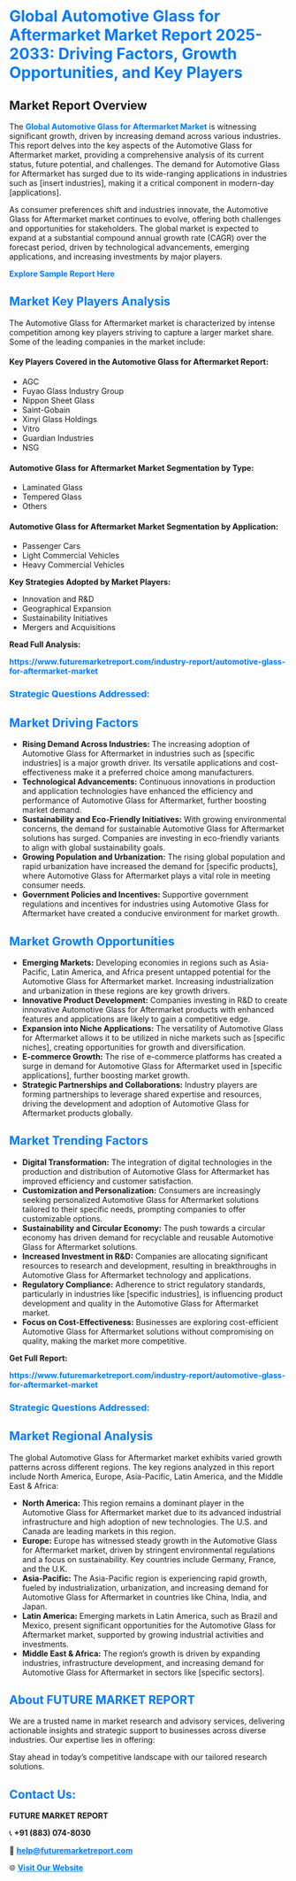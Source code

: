 <h1 style="color: #007BFF;">Global Automotive Glass for Aftermarket Market Report 2025-2033: Driving Factors, Growth Opportunities, and Key Players</h1>

<section id="overview">
<h2>Market Report Overview</h2>
<p>The <a href="https://www.futuremarketreport.com/industry-report/automotive-glass-for-aftermarket-market" style="color: #007BFF; text-decoration: none;"><strong>Global Automotive Glass for Aftermarket Market</strong></a> is witnessing significant growth, driven by increasing demand across various industries. This report delves into the key aspects of the Automotive Glass for Aftermarket market, providing a comprehensive analysis of its current status, future potential, and challenges. The demand for Automotive Glass for Aftermarket has surged due to its wide-ranging applications in industries such as [insert industries], making it a critical component in modern-day [applications].</p>
<p>As consumer preferences shift and industries innovate, the Automotive Glass for Aftermarket market continues to evolve, offering both challenges and opportunities for stakeholders. The global market is expected to expand at a substantial compound annual growth rate (CAGR) over the forecast period, driven by technological advancements, emerging applications, and increasing investments by major players.</p>
</section>

<section id="overview">
<p><a href="https://www.futuremarketreport.com/request-sample/reportId=53396" style="color: #007BFF; text-decoration: none;"><strong>Explore Sample Report Here</strong></a></p>
</section>

<section id="key-players">
<h2 style="color: #007BFF;">Market Key Players Analysis</h2>
<p>The Automotive Glass for Aftermarket market is characterized by intense competition among key players striving to capture a larger market share. Some of the leading companies in the market include:</p>
<h4>Key Players Covered in the Automotive Glass for Aftermarket Report:</h4>
<ul><li>AGC</li><li>Fuyao Glass Industry Group</li><li>Nippon Sheet Glass</li><li>Saint-Gobain</li><li>Xinyi Glass Holdings</li><li>Vitro</li><li>Guardian Industries</li><li>NSG</li></ul>
<h4>Automotive Glass for Aftermarket Market Segmentation by Type:</h4>
<ul><li>Laminated Glass</li><li>Tempered Glass</li><li>Others</li></ul>

<h4>Automotive Glass for Aftermarket Market Segmentation by Application:</h4>
<ul><li>Passenger Cars</li><li>Light Commercial Vehicles</li><li>Heavy Commercial Vehicles</li></ul>
<p><strong>Key Strategies Adopted by Market Players:</strong></p>
<ul>
<li>Innovation and R&D</li>
<li>Geographical Expansion</li>
<li>Sustainability Initiatives</li>
<li>Mergers and Acquisitions</li>
</ul>
</section>

<section>
<p><strong>Read Full Analysis: </strong></p><a href="https://www.futuremarketreport.com/industry-report/automotive-glass-for-aftermarket-market" style="color: #007BFF; text-decoration: none;"><strong>https://www.futuremarketreport.com/industry-report/automotive-glass-for-aftermarket-market</strong></a>
<h3 style="color: #007BFF;">Strategic Questions Addressed:</h3>
</section>

<section id="driving-factors">
<h2 style="color: #007BFF;">Market Driving Factors</h2>
<ul>
<li><strong>Rising Demand Across Industries:</strong> The increasing adoption of Automotive Glass for Aftermarket in industries such as [specific industries] is a major growth driver. Its versatile applications and cost-effectiveness make it a preferred choice among manufacturers.</li>
<li><strong>Technological Advancements:</strong> Continuous innovations in production and application technologies have enhanced the efficiency and performance of Automotive Glass for Aftermarket, further boosting market demand.</li>
<li><strong>Sustainability and Eco-Friendly Initiatives:</strong> With growing environmental concerns, the demand for sustainable Automotive Glass for Aftermarket solutions has surged. Companies are investing in eco-friendly variants to align with global sustainability goals.</li>
<li><strong>Growing Population and Urbanization:</strong> The rising global population and rapid urbanization have increased the demand for [specific products], where Automotive Glass for Aftermarket plays a vital role in meeting consumer needs.</li>
<li><strong>Government Policies and Incentives:</strong> Supportive government regulations and incentives for industries using Automotive Glass for Aftermarket have created a conducive environment for market growth.</li>
</ul>
</section>

<section id="growth-opportunities">
<h2 style="color: #007BFF;">Market Growth Opportunities</h2>
<ul>
<li><strong>Emerging Markets:</strong> Developing economies in regions such as Asia-Pacific, Latin America, and Africa present untapped potential for the Automotive Glass for Aftermarket market. Increasing industrialization and urbanization in these regions are key growth drivers.</li>
<li><strong>Innovative Product Development:</strong> Companies investing in R&D to create innovative Automotive Glass for Aftermarket products with enhanced features and applications are likely to gain a competitive edge.</li>
<li><strong>Expansion into Niche Applications:</strong> The versatility of Automotive Glass for Aftermarket allows it to be utilized in niche markets such as [specific niches], creating opportunities for growth and diversification.</li>
<li><strong>E-commerce Growth:</strong> The rise of e-commerce platforms has created a surge in demand for Automotive Glass for Aftermarket used in [specific applications], further boosting market growth.</li>
<li><strong>Strategic Partnerships and Collaborations:</strong> Industry players are forming partnerships to leverage shared expertise and resources, driving the development and adoption of Automotive Glass for Aftermarket products globally.</li>
</ul>
</section>

<section id="trending-factors">
<h2 style="color: #007BFF;">Market Trending Factors</h2>
<ul>
<li><strong>Digital Transformation:</strong> The integration of digital technologies in the production and distribution of Automotive Glass for Aftermarket has improved efficiency and customer satisfaction.</li>
<li><strong>Customization and Personalization:</strong> Consumers are increasingly seeking personalized Automotive Glass for Aftermarket solutions tailored to their specific needs, prompting companies to offer customizable options.</li>
<li><strong>Sustainability and Circular Economy:</strong> The push towards a circular economy has driven demand for recyclable and reusable Automotive Glass for Aftermarket solutions.</li>
<li><strong>Increased Investment in R&D:</strong> Companies are allocating significant resources to research and development, resulting in breakthroughs in Automotive Glass for Aftermarket technology and applications.</li>
<li><strong>Regulatory Compliance:</strong> Adherence to strict regulatory standards, particularly in industries like [specific industries], is influencing product development and quality in the Automotive Glass for Aftermarket market.</li>
<li><strong>Focus on Cost-Effectiveness:</strong> Businesses are exploring cost-efficient Automotive Glass for Aftermarket solutions without compromising on quality, making the market more competitive.</li>
</ul>
</section>

<section>
<p><strong>Get Full Report: </strong></p><a href="https://www.futuremarketreport.com/industry-report/automotive-glass-for-aftermarket-market" style="color: #007BFF; text-decoration: none;"><strong>https://www.futuremarketreport.com/industry-report/automotive-glass-for-aftermarket-market</strong></a>
<h3 style="color: #007BFF;">Strategic Questions Addressed:</h3>
</section>


<section id="regional-analysis">
<h2 style="color: #007BFF;">Market Regional Analysis</h2>
<p>The global Automotive Glass for Aftermarket market exhibits varied growth patterns across different regions. The key regions analyzed in this report include North America, Europe, Asia-Pacific, Latin America, and the Middle East & Africa:</p>
<ul>
<li><strong>North America:</strong> This region remains a dominant player in the Automotive Glass for Aftermarket market due to its advanced industrial infrastructure and high adoption of new technologies. The U.S. and Canada are leading markets in this region.</li>
<li><strong>Europe:</strong> Europe has witnessed steady growth in the Automotive Glass for Aftermarket market, driven by stringent environmental regulations and a focus on sustainability. Key countries include Germany, France, and the U.K.</li>
<li><strong>Asia-Pacific:</strong> The Asia-Pacific region is experiencing rapid growth, fueled by industrialization, urbanization, and increasing demand for Automotive Glass for Aftermarket in countries like China, India, and Japan.</li>
<li><strong>Latin America:</strong> Emerging markets in Latin America, such as Brazil and Mexico, present significant opportunities for the Automotive Glass for Aftermarket market, supported by growing industrial activities and investments.</li>
<li><strong>Middle East & Africa:</strong> The region’s growth is driven by expanding industries, infrastructure development, and increasing demand for Automotive Glass for Aftermarket in sectors like [specific sectors].</li>
</ul>
</section>

<footer>
<h2 style="color: #007BFF;">About FUTURE MARKET REPORT</h2>
<p>We are a trusted name in market research and advisory services, delivering actionable insights and strategic support to businesses across diverse industries. Our expertise lies in offering:</p>

<p>Stay ahead in today’s competitive landscape with our tailored research solutions.</p>

<h2 style="color: #007BFF;">Contact Us:</h2>
<p><strong>FUTURE MARKET REPORT</strong></p>
<p>📞 <strong>+91 (883) 074-8030</strong></p>
<p>📧 <strong><a href="mailto:help@futuremarketreport.com" style="color: #007BFF;">help@futuremarketreport.com</a></strong></p>
<p>🌐 <strong><a href="https://www.futuremarketreport.com/" style="color: #007BFF;">Visit Our Website</a></strong></p>
</footer>